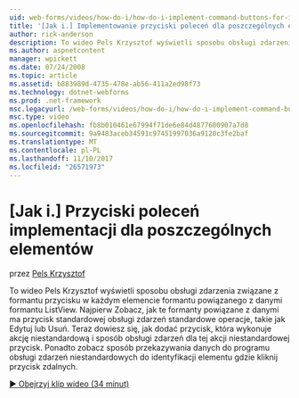 ```yaml
---
uid: web-forms/videos/how-do-i/how-do-i-implement-command-buttons-for-individual-items
title: '[Jak i.] Implementowanie przyciski poleceń dla poszczególnych elementów | Dokumentacja firmy Microsoft'
author: rick-anderson
description: To wideo Pels Krzysztof wyświetli sposobu obsługi zdarzenia związane z formantu przycisku w każdym elemencie formantu powiązanego z danymi formantu ListView. Pierwszy...
ms.author: aspnetcontent
manager: wpickett
ms.date: 07/24/2008
ms.topic: article
ms.assetid: b883989d-4735-478e-ab56-411a2ed98f73
ms.technology: dotnet-webforms
ms.prod: .net-framework
msc.legacyurl: /web-forms/videos/how-do-i/how-do-i-implement-command-buttons-for-individual-items
msc.type: video
ms.openlocfilehash: fb8b010461e67994f71de6e84d4877600907a7d8
ms.sourcegitcommit: 9a9483aceb34591c97451997036a9120c3fe2baf
ms.translationtype: MT
ms.contentlocale: pl-PL
ms.lasthandoff: 11/10/2017
ms.locfileid: "26571973"
---
```

<a name="how-do-i-implement-command-buttons-for-individual-items"></a>[Jak i.] Przyciski poleceń implementacji dla poszczególnych elementów
====================
przez [Pels Krzysztof](https://twitter.com/chrispels)

To wideo Pels Krzysztof wyświetli sposobu obsługi zdarzenia związane z formantu przycisku w każdym elemencie formantu powiązanego z danymi formantu ListView. Najpierw Zobacz, jak te formanty powiązane z danymi ma przycisk standardowej obsługi zdarzeń standardowe operacje, takie jak Edytuj lub Usuń. Teraz dowiesz się, jak dodać przycisk, która wykonuje akcję niestandardową i sposób obsługi zdarzeń dla tej akcji niestandardowej przycisk. Ponadto zobacz sposób przekazywania danych do programu obsługi zdarzeń niestandardowych do identyfikacji elementu gdzie kliknij przycisk zdalnych.

[&#9654; Obejrzyj klip wideo (34 minut)](https://channel9.msdn.com/Blogs/ASP-NET-Site-Videos/how-do-i-implement-command-buttons-for-individual-items)
